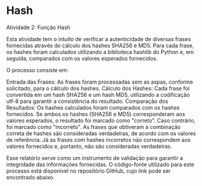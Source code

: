 # Hash
Atividade 2: Função Hash

Esta atividade tem o intuito de verificar a autenticidade de diversas frases fornecidas através do cálculo dos hashes SHA256 e MD5. Para cada frase, os hashes foram calculados utilizando a biblioteca hashlib do Python e, em seguida, comparados com os valores esperados fornecidos.

O processo consiste em:

Entrada das Frases: As frases foram processadas sem as aspas, conforme solicitado, para o cálculo dos hashes.
Cálculo dos Hashes: Cada frase foi convertida em um hash SHA256 e um hash MD5, utilizando a codificação utf-8 para garantir a consistência do resultado.
Comparação dos Resultados: Os hashes calculados foram comparados com os hashes fornecidos. Se ambos os hashes (SHA256 e MD5) corresponderam aos valores esperados, o resultado foi marcado como "correto". Caso contrário, foi marcado como "incorreto".
As frases que obtiveram a combinação correta de hashes são consideradas verdadeiras, de acordo com os valores de referência. Já as frases com hashes incorretos não correspondem aos valores fornecidos e, portanto, não são consideradas verdadeiras.

Esse relatório serve como um instrumento de validação para garantir a integridade das informações fornecidas. O código-fonte utilizado para este processo está disponível no repositório GitHub, cujo link pode ser encontrado abaixo.
